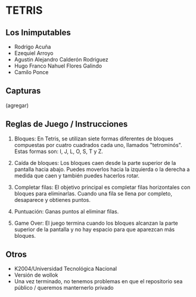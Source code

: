 # TETRIS

## Los Inimputables
- Rodrigo	Acuña
- Ezequiel Arroyo
- Agustin Alejandro Calderón Rodriguez
- Hugo Franco Nahuel Flores Galindo		
- Camilo	Ponce

## Capturas

(agregar)

## Reglas de Juego / Instrucciones

1) Bloques: En Tetris, se utilizan siete formas diferentes de bloques compuestas por cuatro cuadrados cada uno, llamados "tetrominós". Estas formas son: I, J, L, O, S, T y Z.

2) Caída de bloques: Los bloques caen desde la parte superior de la pantalla hacia abajo. Puedes moverlos hacia la izquierda o la derecha a medida que caen y también puedes hacerlos rotar.

3) Completar filas: El objetivo principal es completar filas horizontales con bloques para eliminarlas. Cuando una fila se llena por completo, desaparece y obtienes puntos.

4) Puntuación: Ganas puntos al eliminar filas.

5) Game Over: El juego termina cuando los bloques alcanzan la parte superior de la pantalla y no hay espacio para que aparezcan más bloques.

## Otros

- K2004/Universidad Tecnológica Nacional
- Versión de wollok
- Una vez terminado, no tenemos problemas en que el repositorio sea público / queremos manternerlo privado
